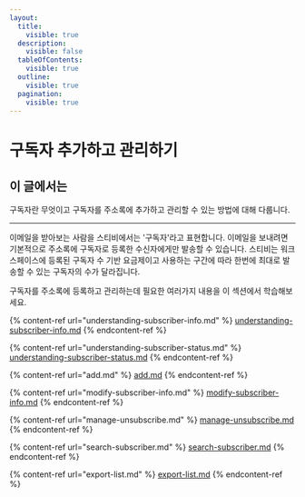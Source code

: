 ```yaml
---
layout:
  title:
    visible: true
  description:
    visible: false
  tableOfContents:
    visible: true
  outline:
    visible: true
  pagination:
    visible: true
---
```


# 구독자 추가하고 관리하기

## 이 글에서는

구독자란 무엇이고 구독자를 주소록에 추가하고 관리할 수 있는 방법에 대해 다룹니다.

***

이메일을 받아보는 사람을 스티비에서는 '구독자'라고 표현합니다. 이메일을 보내려면 기본적으로 주소록에 구독자로 등록한 수신자에게만 발송할 수 있습니다. 스티비는 워크스페이스에 등록된 구독자 수 기반 요금제이고 사용하는 구간에 따라 한번에 최대로 발송할 수 있는 구독자의 수가 달라집니다.&#x20;

구독자를 주소록에 등록하고 관리하는데 필요한 여러가지 내용을 이 섹션에서 학습해보세요.

{% content-ref url="understanding-subscriber-info.md" %}
[understanding-subscriber-info.md](understanding-subscriber-info.md)
{% endcontent-ref %}

{% content-ref url="understanding-subscriber-status.md" %}
[understanding-subscriber-status.md](understanding-subscriber-status.md)
{% endcontent-ref %}

{% content-ref url="add.md" %}
[add.md](add.md)
{% endcontent-ref %}

{% content-ref url="modify-subscriber-info.md" %}
[modify-subscriber-info.md](modify-subscriber-info.md)
{% endcontent-ref %}

{% content-ref url="manage-unsubscribe.md" %}
[manage-unsubscribe.md](manage-unsubscribe.md)
{% endcontent-ref %}

{% content-ref url="search-subscriber.md" %}
[search-subscriber.md](search-subscriber.md)
{% endcontent-ref %}

{% content-ref url="export-list.md" %}
[export-list.md](export-list.md)
{% endcontent-ref %}


